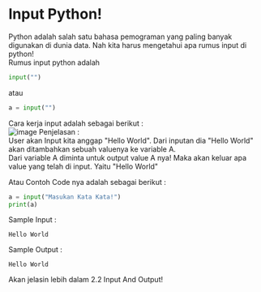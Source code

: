 # Input Python!
Python adalah salah satu bahasa pemograman yang paling banyak digunakan di dunia data. Nah kita harus mengetahui apa rumus input di python!<br>
Rumus input python adalah <br>
```py
input("")
```
atau 
```py
a = input("")
```
Cara kerja input adalah sebagai berikut : <br>
![image](https://github.com/zansen000/Program-Languages-Introduction/assets/95951004/c73c2477-a782-4aaa-9692-1212928e9992)
Penjelasan : <br>
User akan Input kita anggap "Hello World". Dari inputan dia "Hello World" akan ditambahkan sebuah valuenya ke variable A.<br>
Dari variable A diminta untuk output value A nya! Maka akan keluar apa value yang telah di input. Yaitu "Hello World"<br>

Atau Contoh Code nya adalah sebagai berikut :<br>
```py
a = input("Masukan Kata Kata!")
print(a)
```
Sample Input : <br>
```
Hello World
```
Sample Output : <br>
```
Hello World
```

Akan jelasin lebih dalam 2.2 Input And Output!
